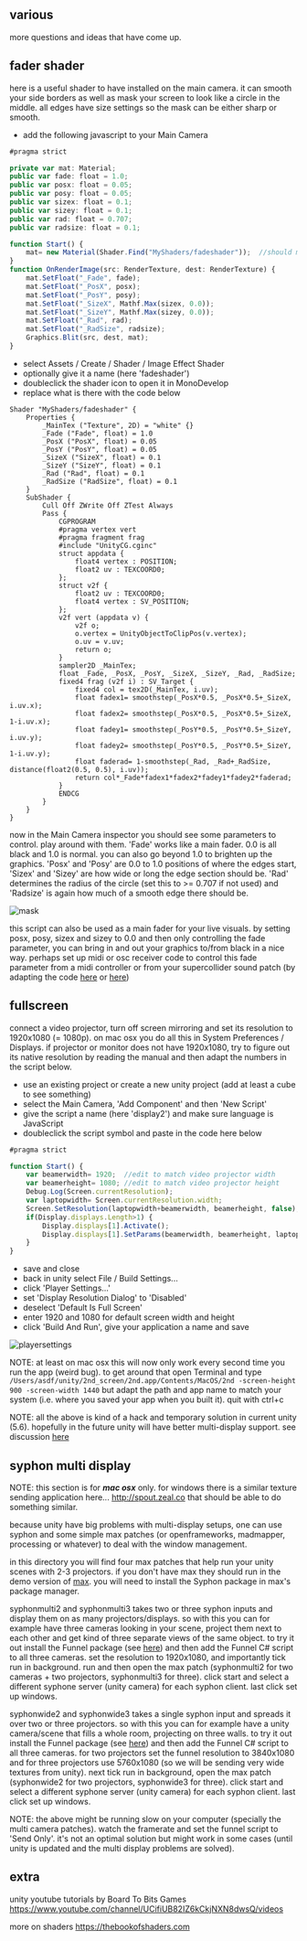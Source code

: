 various
--------------------

more questions and ideas that have come up.

fader shader
--

here is a useful shader to have installed on the main camera. it can smooth your side borders as well as mask your screen to look like a circle in the middle. all edges have size settings so the mask can be either sharp or smooth.

* add the following javascript to your Main Camera 

```javascript
#pragma strict

private var mat: Material;
public var fade: float = 1.0;
public var posx: float = 0.05;
public var posy: float = 0.05;
public var sizex: float = 0.1;
public var sizey: float = 0.1;
public var rad: float = 0.707;
public var radsize: float = 0.1;

function Start() {
    mat= new Material(Shader.Find("MyShaders/fadeshader"));  //should match name at the top in the .shader file
}
function OnRenderImage(src: RenderTexture, dest: RenderTexture) {
    mat.SetFloat("_Fade", fade);
    mat.SetFloat("_PosX", posx);
    mat.SetFloat("_PosY", posy);
    mat.SetFloat("_SizeX", Mathf.Max(sizex, 0.0));
    mat.SetFloat("_SizeY", Mathf.Max(sizey, 0.0));
    mat.SetFloat("_Rad", rad);
    mat.SetFloat("_RadSize", radsize);
    Graphics.Blit(src, dest, mat);
}
```

* select Assets / Create / Shader / Image Effect Shader
* optionally give it a name (here 'fadeshader')
* doubleclick the shader icon to open it in MonoDevelop
* replace what is there with the code below

```
Shader "MyShaders/fadeshader" {
    Properties {
        _MainTex ("Texture", 2D) = "white" {}
        _Fade ("Fade", float) = 1.0
        _PosX ("PosX", float) = 0.05
        _PosY ("PosY", float) = 0.05
        _SizeX ("SizeX", float) = 0.1
        _SizeY ("SizeY", float) = 0.1
        _Rad ("Rad", float) = 0.1
        _RadSize ("RadSize", float) = 0.1
    }
    SubShader {
        Cull Off ZWrite Off ZTest Always
        Pass {
            CGPROGRAM
            #pragma vertex vert
            #pragma fragment frag
            #include "UnityCG.cginc"
            struct appdata {
                float4 vertex : POSITION;
                float2 uv : TEXCOORD0;
            };
            struct v2f {
                float2 uv : TEXCOORD0;
                float4 vertex : SV_POSITION;
            };
            v2f vert (appdata v) {
                v2f o;
                o.vertex = UnityObjectToClipPos(v.vertex);
                o.uv = v.uv;
                return o;
            }
            sampler2D _MainTex;
            float _Fade, _PosX, _PosY, _SizeX, _SizeY, _Rad, _RadSize;
            fixed4 frag (v2f i) : SV_Target {
                fixed4 col = tex2D(_MainTex, i.uv);
                float fadex1= smoothstep(_PosX*0.5, _PosX*0.5+_SizeX, i.uv.x);
                float fadex2= smoothstep(_PosX*0.5, _PosX*0.5+_SizeX, 1-i.uv.x);
                float fadey1= smoothstep(_PosY*0.5, _PosY*0.5+_SizeY, i.uv.y);
                float fadey2= smoothstep(_PosY*0.5, _PosY*0.5+_SizeY, 1-i.uv.y);
                float faderad= 1-smoothstep(_Rad, _Rad+_RadSize, distance(float2(0.5, 0.5), i.uv));
                return col*_Fade*fadex1*fadex2*fadey1*fadey2*faderad;
            }
            ENDCG
        }
    }
}
```

now in the Main Camera inspector you should see some parameters to control. play around with them. 'Fade' works like a main fader. 0.0 is all black and 1.0 is normal. you can also go beyond 1.0 to brighten up the graphics. 'Posx' and 'Posy' are 0.0 to 1.0 positions of where the edges start, 'Sizex' and 'Sizey' are how wide or long the edge section should be. 'Rad' determines the radius of the circle (set this to >= 0.707 if not used) and 'Radsize' is again how much of a smooth edge there should be.

![mask](00mask.png?raw=true "mask")

this script can also be used as a main fader for your live visuals. by setting posx, posy, sizex and sizey to 0.0 and then only controlling the fade parameter, you can bring in and out your graphics to/from black in a nice way. perhaps set up midi or osc receiver code to control this fade parameter from a midi controller or from your supercollider sound patch (by adapting the code [here](https://github.com/redFrik/udk16-Immersive_Technologies/tree/master/udk170112#midi-input) or [here](https://github.com/redFrik/udk17-Digital_Harmony/tree/master/udk170511#sc-to-unity))

fullscreen
--

connect a video projector, turn off screen mirroring and set its resolution to 1920x1080 (= 1080p). on mac osx you do all this in System Preferences / Displays. if projector or monitor does not have 1920x1080, try to figure out its native resolution by reading the manual and then adapt the numbers in the script below.

* use an existing project or create a new unity project (add at least a cube to see something)
* select the Main Camera, 'Add Component' and then 'New Script'
* give the script a name (here 'display2') and make sure language is JavaScript
* doubleclick the script symbol and paste in the code here below

```javascript
#pragma strict

function Start() {
    var beamerwidth= 1920;  //edit to match video projector width
    var beamerheight= 1080;	//edit to match video projector height
    Debug.Log(Screen.currentResolution);
    var laptopwidth= Screen.currentResolution.width;
    Screen.SetResolution(laptopwidth+beamerwidth, beamerheight, false);
    if(Display.displays.Length>1) {
        Display.displays[1].Activate();
        Display.displays[1].SetParams(beamerwidth, beamerheight, laptopwidth, 0);
    }
}
```

* save and close
* back in unity select File / Build Settings...
* click 'Player Settings...'
* set 'Display Resolution Dialog' to 'Disabled'
* deselect 'Default Is Full Screen'
* enter 1920 and 1080 for default screen width and height
* click 'Build And Run', give your application a name and save

![playersettings](01playersettings.png?raw=true "playersettings")

NOTE: at least on mac osx this will now only work every second time you run the app (weird bug). to get around that open Terminal and type `/Users/asdf/unity/2nd_screen/2nd.app/Contents/MacOS/2nd -screen-height 900 -screen-width 1440` but adapt the path and app name to match your system (i.e. where you saved your app when you built it). quit with ctrl+c

NOTE: all the above is kind of a hack and temporary solution in current unity (5.6). hopefully in the future unity will have better multi-display support. see discussion [here](https://stackoverflow.com/questions/43066541/unity-multiple-displays-not-working)

syphon multi display
--

NOTE: this section is for ***mac osx*** only. for windows there is a similar texture sending application here... <http://spout.zeal.co> that should be able to do something similar.

because unity have big problems with multi-display setups, one can use syphon and some simple max patches (or openframeworks, madmapper, processing or whatever) to deal with the window management.

in this directory you will find four max patches that help run your unity scenes with 2-3 projectors. if you don't have max they should run in the demo version of [max](http://cycling74.com/downloads). you will need to install the Syphon package in max's package manager.

syphonmulti2 and syphonmulti3 takes two or three syphon inputs and display them on as many projectors/displays. so with this you can for example have three cameras looking in your scene, project them next to each other and get kind of three separate views of the same object. to try it out install the Funnel package (see [here](https://github.com/redFrik/udk17-Digital_Harmony/tree/master/udk170706#syphon)) and then add the Funnel C# script to all three cameras. set the resolution to 1920x1080, and importantly tick run in background. run and then open the max patch (syphonmulti2 for two cameras + two projectors, syphonmulti3 for three). click start and select a different syphone server (unity camera) for each syphon client. last click set up windows.

syphonwide2 and syphonwide3 takes a single syphon input and spreads it over two or three projectors. so with this you can for example have a unity camera/scene that fills a whole room, projecting on three walls. to try it out install the Funnel package (see [here](https://github.com/redFrik/udk17-Digital_Harmony/tree/master/udk170706#syphon)) and then add the Funnel C# script to all three cameras. for two projectors set the funnel resolution to 3840x1080 and for three projectors use 5760x1080 (so we will be sending very wide textures from unity). next tick run in background, open the max patch (syphonwide2 for two projectors, syphonwide3 for three). click start and select a different syphone server (unity camera) for each syphon client. last click set up windows.

NOTE: the above might be running slow on your computer (specially the multi camera patches). watch the framerate and set the funnel script to 'Send Only'. it's not an optimal solution but might work in some cases (until unity is updated and the multi display problems are solved).

extra
--

unity youtube tutorials by Board To Bits Games <https://www.youtube.com/channel/UCifiUB82IZ6kCkjNXN8dwsQ/videos>

more on shaders <https://thebookofshaders.com>
